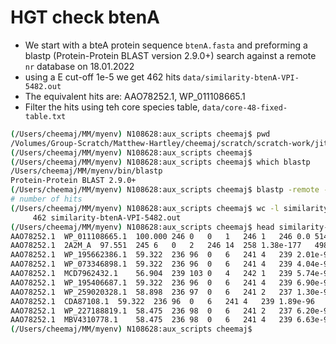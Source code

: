 # HGT check btenA 

- We start with a bteA protein sequence `btenA.fasta` and preforming a blastp (Protein-Protein BLAST version 2.9.0+) search against a remote `nr` database on 18.01.2022
- using a E cut-off 1e-5 we get 462 hits `data/similarity-btenA-VPI-5482.out`
- The equivalent hits are: AAO78252.1, 	WP_011108665.1
- Filter the hits using teh core species table, `data/core-48-fixed-table.txt`

```bash
(/Users/cheemaj/MM/myenv) N108628:aux_scripts cheemaj$ pwd
/Volumes/Group-Scratch/Matthew-Hartley/cheemaj/scratch/scratch-work/jitender/regis/AVP/AvP-master/aux_scripts
(/Users/cheemaj/MM/myenv) N108628:aux_scripts cheemaj$ 
(/Users/cheemaj/MM/myenv) N108628:aux_scripts cheemaj$ which blastp
/Users/cheemaj/MM/myenv/bin/blastp
Protein-Protein BLAST 2.9.0+
(/Users/cheemaj/MM/myenv) N108628:aux_scripts cheemaj$ blastp -remote -query btenA.fasta  -db nr -outfmt '6 std staxids' -seg no -evalue 1e-5 -out similarity-btenA-VPI-5482.out 
# number of hits
(/Users/cheemaj/MM/myenv) N108628:aux_scripts cheemaj$ wc -l similarity-btenA-VPI-5482.out 
     462 similarity-btenA-VPI-5482.out
(/Users/cheemaj/MM/myenv) N108628:aux_scripts cheemaj$ head similarity-btenA-VPI-5482.out 
AAO78252.1	WP_011108665.1	100.000	246	0	0	1	246	1	246	0.0	514	818;171549;226186
AAO78252.1	2A2M_A	97.551	245	6	0	2	246	14	258	1.38e-177	498	226186
AAO78252.1	WP_195662386.1	59.322	236	96	0	6	241	4	239	2.01e-97	295	1871006
AAO78252.1	WP_073346898.1	59.322	236	96	0	6	241	4	239	4.04e-97	295	1871006
AAO78252.1	MCD7962432.1	56.904	239	103	0	4	242	1	239	5.74e-97	294	2049048
AAO78252.1	WP_195406687.1	59.322	236	96	0	6	241	4	239	6.90e-97	294	1871006
AAO78252.1	WP_259020328.1	58.898	236	97	0	6	241	2	237	1.30e-96	293	818
AAO78252.1	CDA87108.1	59.322	236	96	0	6	241	4	239	1.89e-96	293	1262750
AAO78252.1	WP_227188819.1	58.475	236	98	0	6	241	2	237	6.20e-96	291	818
AAO78252.1	MBV4310778.1	58.475	236	98	0	6	241	4	239	6.63e-96	291	818
(/Users/cheemaj/MM/myenv) N108628:aux_scripts cheemaj$ 
```
